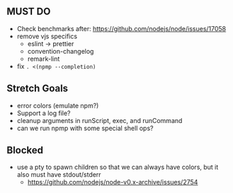 ## MUST DO
* Check benchmarks after: https://github.com/nodejs/node/issues/17058
* remove vjs specifics
  * eslint -> prettier
  * convention-changelog
  * remark-lint
* fix `. <(npmp --completion)`

## Stretch Goals
* error colors (emulate npm?)
* Support a log file?
* cleanup arguments in runScript, exec, and runCommand
* can we run npmp with some special shell ops?

## Blocked
* use a pty to spawn children so that we can always have colors, but it also must have stdout/stderr
  * https://github.com/nodejs/node-v0.x-archive/issues/2754
